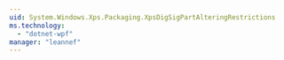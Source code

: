 ```yaml
---
uid: System.Windows.Xps.Packaging.XpsDigSigPartAlteringRestrictions
ms.technology: 
  - "dotnet-wpf"
manager: "leannef"
---
```

